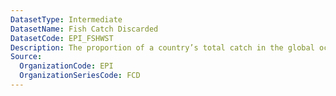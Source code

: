 ```yaml
---
DatasetType: Intermediate
DatasetName: Fish Catch Discarded
DatasetCode: EPI_FSHWST
Description: The proportion of a country’s total catch in the global ocean that is discarded
Source:
  OrganizationCode: EPI
  OrganizationSeriesCode: FCD
---
```

